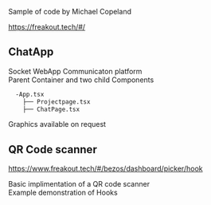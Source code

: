 Sample of code by Michael Copeland

https://freakout.tech/#/

## ChatApp
Socket WebApp Communicaton platform
<br />
Parent Container and two child Components 
```bash
  -App.tsx
  	├── Projectpage.tsx
  	├── ChatPage.tsx
```
Graphics available on request 

## QR Code scanner
https://www.freakout.tech/#/bezos/dashboard/picker/hook

Basic implimentation of a QR code scanner
<br />
Example demonstration of Hooks
